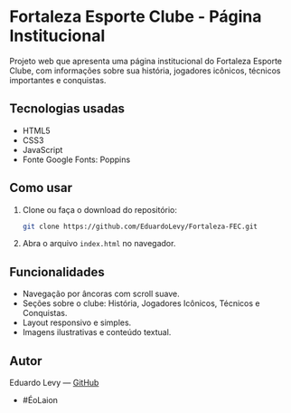 # Fortaleza Esporte Clube - Página Institucional

 Projeto web que apresenta uma página institucional do Fortaleza Esporte Clube, com informações sobre sua história, jogadores icônicos, técnicos importantes e conquistas.

 ## Tecnologias usadas

 - HTML5
 - CSS3 
 - JavaScript
 - Fonte Google Fonts: Poppins

 ## Como usar

 1. Clone ou faça o download do repositório:
    ```bash
    git clone https://github.com/EduardoLevy/Fortaleza-FEC.git
    ```
 2. Abra o arquivo `index.html` no navegador.

 ## Funcionalidades

 - Navegação por âncoras com scroll suave.
 - Seções sobre o clube: História, Jogadores Icônicos, Técnicos e Conquistas.
 - Layout responsivo e simples.
 - Imagens ilustrativas e conteúdo textual.

 ## Autor

 Eduardo Levy — [GitHub](https://github.com/EduardoLevy)
  - #ÉoLaion

